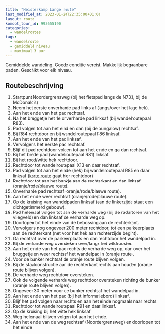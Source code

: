 ```yaml
---
title: "Heisterkamp Lange route"
last_modified_at: 2023-01-20T22:35:00+01:00
layout: route
komoot_tour_id: 993655190
categories:
  - wandelroutes
tags:
  - wandelroute
  - gemiddeld niveau
  - maximaal 3 uur
---
```


Gemiddelde wandeling. Goede conditie vereist. Makkelijk begaanbare paden. Geschikt voor elk niveau.

## Routebeschrijving

1. Startpunt Noordergrensweg (bij het fietspad langs de N733, bij de McDonald’s)
1. Neem het eerste onverharde pad links af (langs/over het lage hek).
1. Aan het einde van het pad rechtsaf.
1. Na het bruggetje het 1e onverharde pad linksaf (bij wandelroutepaal R83).
1. Pad volgen tot aan het eind en dan (bij de bungalow) rechtsaf.
1. Bij R84 rechtdoor en bij wandelroutepaal R86 linksaf.
1. Aan het einde van het pad linksaf.
1. Vervolgens het eerste pad rechtsaf.
1. Blijf dit pad rechtdoor volgen tot aan het einde en ga dan rechtsaf.
1. Bij het brede pad (wandelroutepaal R81) linksaf.
1. Bij het rood/witte hek rechtdoor.
1. Rechtdoor tot wandelroutepaal X13 en daar rechtsaf.
1. Pad volgen tot aan het einde (hek) bij wandelroutepaal R85 en daar linksaf ([korte route](../heisterkamp-korte-route) gaat hier rechtdoor)
1. Rechtdoor tot aan het bankje aan de rechterkant en dan linksaf (oranje/rode/blauwe route).
1. Onverharde pad rechtsaf (oranje/rode/blauwe route).
1. Aan het einde weer rechtsaf (oranje/rode/blauwe route).
1. Op de kruising van wandelpaden linksaf (aan de linkerzijde staat een dichtgetimmerd gebouw).
1. Pad helemaal volgen tot aan de verharde weg (bij de radartoren van het vliegveld) en dan linksaf de verharde weg op.
1. Doorlopen tot het einde van de bebossing aan de rechterkant.
1. Vervolgens nog ongeveer 200 meter rechtdoor, tot een parkeerplaats aan de rechterkant (net voor het hek aan rechterzijde begint).
1. Ga rechtsaf over de parkeerplaats en dan rechtdoor het wandelpad in.
1. Bij de verharde weg oversteken over/langs het wildrooster.
1. Aan het einde van het pad rechts de verharde weg op, dan over het bruggetje en weer rechtsaf het wandelpad in (oranje route).
1. Voor de bunker rechtsaf de oranje route blijven volgen.
1. Bij de staalconstructie aan de rechterkant rechts aan houden (oranje route blijven volgen).
1. De verharde weg rechtdoor oversteken.
1. Ook de volgende verharde weg rechtdoor oversteken richting de bunker (oranje route blijven volgen).
1. Ongeveer 30 meter voor de bunker rechtsaf het wandelpad in.
1. Aan het einde van het pad (bij het informatiebord) linksaf.
1. Blijf het pad volgen naar rechts en aan het einde nogmaals naar rechts
1. Rechtdoor tot wandelroutepaal R91 en daar linksaf.
1. Op de kruising bij het witte hek linksaf
1. Weg helemaal blijven volgen tot aan het einde.
1. Aan het einde van de weg rechtsaf (Noordergrensweg) en doorlopen tot het einde